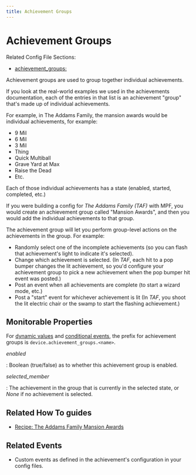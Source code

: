 ```yaml
---
title: Achievement Groups
---
```


# Achievement Groups


Related Config File Sections:

* [achievement_groups:](../../config/achievement_groups.md)

Achievement groups are used to group together individual achievements.

If you look at the real-world examples we used in the achievements
documentation, each of the entries in that list is an achievement
"group" that's made up of individual achievements.

For example, in The Addams Family, the mansion awards would be
individual achievements, for example:

* 9 Mil
* 6 Mil
* 3 Mil
* Thing
* Quick Multiball
* Grave Yard at Max
* Raise the Dead
* Etc.

Each of those individual achievements has a state (enabled, started,
completed, etc.)

If you were building a config for *The Addams Family (TAF)* with MPF,
you would create an achievement group called "Mansion Awards", and
then you would add the individual achievements to that group.

The achievement group will let you perform group-level actions on the
achievements in the group. For example:

* Randomly select one of the incomplete achievements (so you can flash
    that achievement's light to indicate it's selected).
* Change which achievement is selected. (In *TAF*, each hit to a pop
    bumper changes the lit achievement, so you'd configure your
    achievement group to pick a new achievement when the pop bumper hit
    event was posted.)
* Post an event when all achievements are complete (to start a wizard
    mode, etc.)
* Post a "start" event for whichever achievement is lit (In *TAF*,
    you shoot the lit electric chair or the swamp to start the flashing
    achievement.)

## Monitorable Properties

For
[dynamic values](../../config/instructions/dynamic_values.md) and
[conditional events](../../events/overview/conditional.md), the prefix for achievement groups is
`device.achievement_groups.<name>`.

*enabled*

:   Boolean (true/false) as to whether this achievement group is
    enabled.

*selected_member*

:   The achievement in the group that is currently in the selected
    state, or *None* if no achievement is selected.

## Related How To guides

* [Recipe: The Addams Family Mansion Awards](../../cookbook/TAF_mansion_awards.md)

## Related Events

* Custom events as defined in the achievement's configuration in your
    config files.

